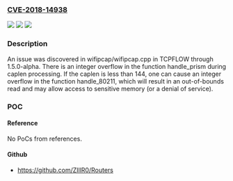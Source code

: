 ### [CVE-2018-14938](https://cve.mitre.org/cgi-bin/cvename.cgi?name=CVE-2018-14938)
![](https://img.shields.io/static/v1?label=Product&message=n%2Fa&color=blue)
![](https://img.shields.io/static/v1?label=Version&message=n%2Fa&color=blue)
![](https://img.shields.io/static/v1?label=Vulnerability&message=n%2Fa&color=brighgreen)

### Description

An issue was discovered in wifipcap/wifipcap.cpp in TCPFLOW through 1.5.0-alpha. There is an integer overflow in the function handle_prism during caplen processing. If the caplen is less than 144, one can cause an integer overflow in the function handle_80211, which will result in an out-of-bounds read and may allow access to sensitive memory (or a denial of service).

### POC

#### Reference
No PoCs from references.

#### Github
- https://github.com/ZIllR0/Routers


